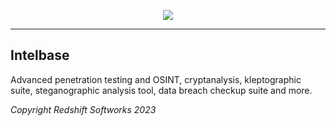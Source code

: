 <p align=center>
<img src="https://drive.lulzb.in/file.php?q=63ff51e0122f8.png">
</p>

<hr>



## Intelbase 
Advanced penetration testing and OSINT, cryptanalysis, kleptographic suite, steganographic analysis tool, data breach checkup suite and more.


<i> Copyright Redshift Softworks 2023 </i>
